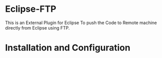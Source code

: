 # Eclipse-FTP
This is an External Plugin for Eclipse To push the Code to Remote machine directly from Eclipse using FTP.


# Installation and Configuration 
